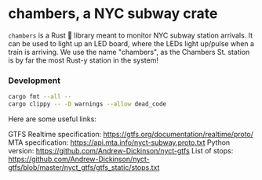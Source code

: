 # chambers, a NYC subway crate
`chambers` is a Rust 🦀 library meant to monitor NYC subway station arrivals. It can be used to light up an LED board, where the LEDs light up/pulse when a train is arriving. We use the name "chambers", as the Chambers St. station is by far the most Rust-y station in the system!

### Development
```bash
cargo fmt --all --
cargo clippy -- -D warnings --allow dead_code
```

Here are some useful links:

GTFS Realtime specification: https://gtfs.org/documentation/realtime/proto/
MTA specification: https://api.mta.info/nyct-subway.proto.txt
Python version: https://github.com/Andrew-Dickinson/nyct-gtfs
List of stops: https://github.com/Andrew-Dickinson/nyct-gtfs/blob/master/nyct_gtfs/gtfs_static/stops.txt